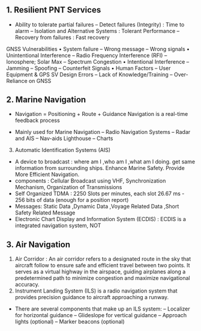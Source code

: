 #
## 1. Resilient PNT Services
- Ability to tolerate partial failures
    – Detect failures (Integrity) : Time to alarm
    – Isolation and Alternative Systems : Tolerant Performance
    – Recovery from failures : Fast recovery

GNSS Vulnerabilities
• System failure
    – Wrong message
    – Wrong signals
• Unintentional Interference
    – Radio Frequency Interference (RFI)
    – Ionosphere; Solar Max
    – Spectrum Congestion
• Intentional Interference
    – Jamming
    – Spoofing – Counterfeit Signals
• Human Factors
    – User Equipment & GPS SV Design Errors
    – Lack of Knowledge/Training
    – Over-Reliance on GNSS

## 2. Marine Navigation
- Navigation = Positioning + Route + Guidance Navigation is a real-time feedback process

- Mainly used for Marine Navigation
    – Radio Navigation Systems
    – Radar and AIS
    – Nav-aids Lighthouse
    – Charts

3. Automatic Identification Systems (AIS)


- A device to broadcast : where am I ,who am I ,what am I doing. get same information from surrounding ships. Enhance Marine Safety. Provide More Efficient Navigation. 
- components : Cellular Broadcast using VHF, Synchronization Mechanism, Organization of Transmissions
- Self Organized TDMA : 2250 Slots per minutes, each slot 26.67 ms - 256 bits of data (enough for a position report)
- Messages: Static Data ,Dynamic Data ,Voyage Related Data ,Short Safety Related Message
- Electronic Chart Display and Information System (ECDIS) : ECDIS is a integrated navigation system, NOT 
## 3. Air Navigation
1. Air Corridor : An air corridor refers to a designated route in the sky that aircraft follow to ensure safe and efficient travel between two points. It serves as a virtual highway in the airspace, guiding airplanes along a predetermined path to minimize congestion and maximize navigational accuracy. 
2. Instrument Landing System (ILS) is a radio navigation system that provides precision guidance to aircraft approaching a runway.
- There are several components that make up an ILS system:
    – Localizer for horizontal guidance
    – Glideslope for vertical guidance
    – Approach lights (optional)
    – Marker beacons (optional)
